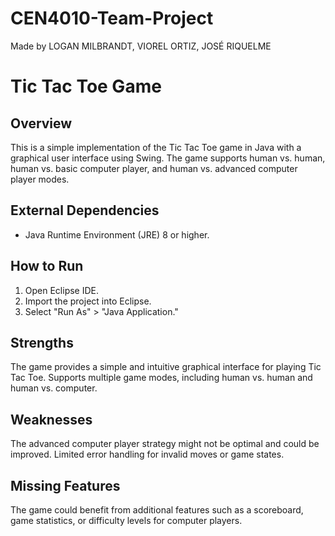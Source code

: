 # CEN4010-Team-Project
Made by LOGAN MILBRANDT, VIOREL ORTIZ, JOSÉ RIQUELME

# Tic Tac Toe Game

## Overview
This is a simple implementation of the Tic Tac Toe game in Java with a graphical user interface using Swing. The game supports human vs. human, human vs. basic computer player, and human vs. advanced computer player modes.

## External Dependencies
- Java Runtime Environment (JRE) 8 or higher.

## How to Run
1. Open Eclipse IDE.
2. Import the project into Eclipse.
3. Select "Run As" > "Java Application."

## Strengths
The game provides a simple and intuitive graphical interface for playing Tic Tac Toe.
Supports multiple game modes, including human vs. human and human vs. computer.

## Weaknesses
The advanced computer player strategy might not be optimal and could be improved.
Limited error handling for invalid moves or game states.

## Missing Features
The game could benefit from additional features such as a scoreboard, game statistics, or difficulty levels for computer players.

